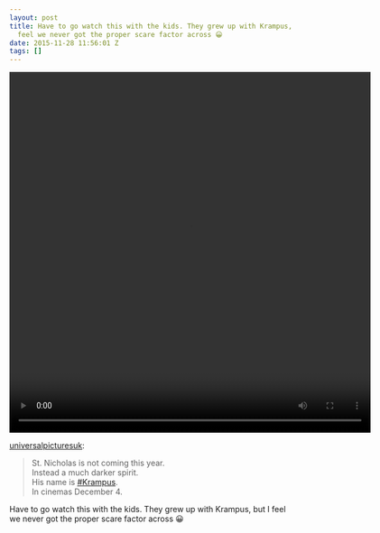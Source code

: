 ```yaml
---
layout: post
title: Have to go watch this with the kids. They grew up with Krampus, but I
  feel we never got the proper scare factor across 😀
date: 2015-11-28 11:56:01 Z
tags: []
---
```

<video width="640" height="640" autoplay="autoplay" controls="controls"><source src="/media/2015/11/134119468665.mp4" type="video/mp4"></video>

[universalpicturesuk](http://universalpicturesuk.tumblr.com/post/133529446155/st-nicholas-is-not-coming-this-year-instead-a):

> St. Nicholas is not coming this year.  
> Instead a much darker spirit.  
> His name is [‪#‎Krampus‬](https://www.facebook.com/hashtag/krampus?source=feed_text&story_id=901078816642152).  
> In cinemas December 4.  

Have to go watch this with the kids. They grew up with Krampus, but I feel we never got the proper scare factor across 😀
